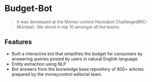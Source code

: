 # Budget-Bot
> It was developed at the Money-control Hackabot Challenge(BKC-Mumbai).
> We stood in top 10 amongst all the teams.


## Features

* Built a interactive bot that simplifies the budget for consumers by answering queries posted by users in natural English language.
* Entity extraction using NLP
* Bot answers from the knowledge base repository of 600+ articles prepared by the moneycontrol editorial team.


